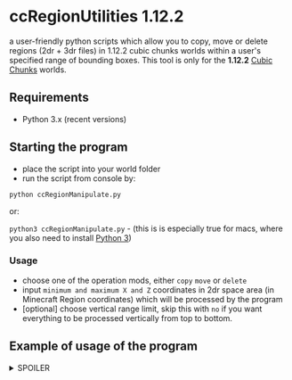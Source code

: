 # ccRegionUtilities 1.12.2
a user-friendly python scripts which allow you to copy, move or delete regions (2dr + 3dr files) in 1.12.2 cubic chunks worlds within a user's specified range of bounding boxes. 
This tool is only for the __1.12.2__ [Cubic Chunks](https://github.com/OpenCubicChunks/CubicChunks) worlds.

## Requirements
- Python 3.x (recent versions)


## Starting the program
- place the script into your world folder
- run the script from console by:

```python ccRegionManipulate.py```

or:

```python3 ccRegionManipulate.py``` - (this is is especially true for macs, where you also need to install [Python 3](https://www.python.org/))

### Usage
- choose one of the operation mods, either `copy` `move` or `delete`
- input `minimum and maximum X and Z` coordinates in 2dr space area (in Minecraft Region coordinates) which will be processed by the program
- [optional] choose vertical range limit, skip this with `no` if you want everything to be processed vertically from top to bottom.

##  Example of usage of the program
<details> <summary>SPOILER</summary> 

  ```
user$ python3 /users/username/minecraft/New World/ccRegionManipulate_mc1.12.2.py 
================================================================================
ccRegionManipulate for Cubic Chunks 1.12.2.
Copy, move or delete Minecraft regions in specific range.
to use this program, please put this script into your world folder
Make sure you have backups before doing anything!
You might need to fix the light using cc worldfixer after some operations.
================================================================================
Possible operation modes:
'c' = copy regions | 'm' = move regions | 'd' = delete regions
Choose an operation mode: c
'copy' mode was selected.
--------------------------------------------------------------------------------
Input coordinates in 2dr space (Minecraft region coordinates):
min x: 20
max x: 200
min z: 10
max z: 300
The bounding box is '181x291' large in 2dr space
--------------------------------------------------------------------------------
[optional]: Do you want to set vertical range in 3dr (cube) space? (n/y)
(if you don't, all cubes vertically will be processed) n
Vertical range limit was not set
--------------------------------------------------------------------------------
Total number of 2dr files to be processed: 241
Total number of 3dr files to be processed: 1670
--------------------------------------------------------------------------------
--------------------------------------------------------------------------------
The copy operation will be executed in '/users/username/minecraft/New World/'
Do you want to start the copy process? (y/n) n

```

</details>
